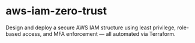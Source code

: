 # aws-iam-zero-trust
Design and deploy a secure AWS IAM structure using least privilege, role-based access, and MFA enforcement — all automated via Terraform.
